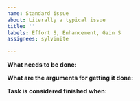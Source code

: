 ```yaml
---
name: Standard issue
about: Literally a typical issue
title: ''
labels: Effort S, Enhancement, Gain S
assignees: sylvinite

---
```


**What needs to be done:**

**What are the arguments for getting it done:**

**Task is considered finished when:**
